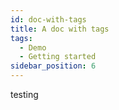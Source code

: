 ```yaml
---
id: doc-with-tags
title: A doc with tags
tags:
  - Demo
  - Getting started
sidebar_position: 6
---
```


testing
